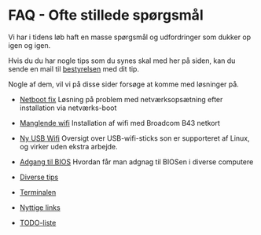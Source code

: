 # FAQ - Ofte stillede spørgsmål
Vi har i tidens løb haft en masse spørgsmål og udfordringer som dukker op igen og igen.

Hvis du du har nogle tips som du synes skal med her på siden, kan du sende en mail til [bestyrelsen](/om/kontakt.md) med dit tip.

Nogle af dem, vil vi på disse sider forsøge at komme med løsninger på.

* [Netboot fix](/faq/netboot-fix.md)	Løsning på problem med netværksopsætning efter installation via netværks-boot
* [Manglende wifi](/faq/b43.html)	Installation af wifi med Broadcom B43 netkort
* [Ny USB Wifi](/faq/ny-wifi-usb.html)	Oversigt over USB-wifi-sticks son er supporteret af Linux, og virker uden ekstra arbejde.
* [Adgang til BIOS](/faq/bios.md)	Hvordan får man adgnag til BIOSen i diverse computere
* [Diverse tips](/faq/diverse.md)
* [Terminalen](/faq/terminal.md)
* [Nyttige links](/faq/links.md)

* [TODO-liste](/faq/todo.html)
